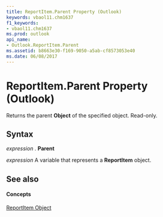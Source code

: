 ```yaml
---
title: ReportItem.Parent Property (Outlook)
keywords: vbaol11.chm1637
f1_keywords:
- vbaol11.chm1637
ms.prod: outlook
api_name:
- Outlook.ReportItem.Parent
ms.assetid: b8663e30-f169-9050-a5ab-cf8573053e40
ms.date: 06/08/2017
---
```



# ReportItem.Parent Property (Outlook)

Returns the parent  **Object** of the specified object. Read-only.


## Syntax

 _expression_ . **Parent**

 _expression_ A variable that represents a **ReportItem** object.


## See also


#### Concepts


[ReportItem Object](Outlook.ReportItem.md)

